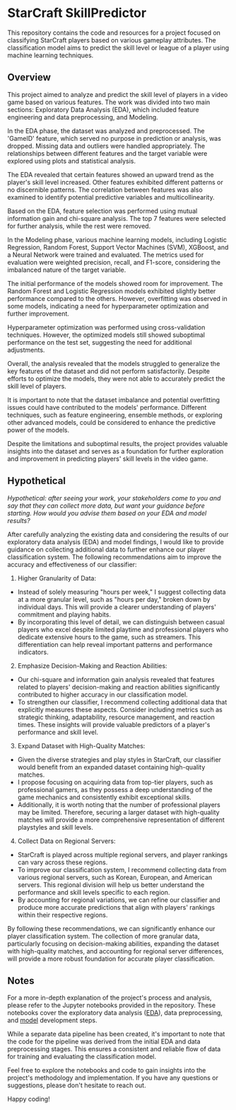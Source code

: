 # StarCraft SkillPredictor
This repository contains the code and resources for a project focused on classifying StarCraft players based on various gameplay attributes. The classification model aims to predict the skill level or league of a player using machine learning techniques.

## **Overview**
This project aimed to analyze and predict the skill level of players in a video game based on various features. The work was divided into two main sections: Exploratory Data Analysis (EDA), which included feature engineering and data preprocessing, and Modeling.

In the EDA phase, the dataset was analyzed and preprocessed. The 'GameID' feature, which served no purpose in prediction or analysis, was dropped. Missing data and outliers were handled appropriately. The relationships between different features and the target variable were explored using plots and statistical analysis.

The EDA revealed that certain features showed an upward trend as the player's skill level increased. Other features exhibited different patterns or no discernible patterns. The correlation between features was also examined to identify potential predictive variables and multicollinearity.

Based on the EDA, feature selection was performed using mutual information gain and chi-square analysis. The top 7 features were selected for further analysis, while the rest were removed.

In the Modeling phase, various machine learning models, including Logistic Regression, Random Forest, Support Vector Machines (SVM), XGBoost, and a Neural Network were trained and evaluated. The metrics used for evaluation were weighted precision, recall, and F1-score, considering the imbalanced nature of the target variable.

The initial performance of the models showed room for improvement. The Random Forest and Logistic Regression models exhibited slightly better performance compared to the others. However, overfitting was observed in some models, indicating a need for hyperparameter optimization and further improvement.

Hyperparameter optimization was performed using cross-validation techniques. However, the optimized models still showed suboptimal performance on the test set, suggesting the need for additional adjustments.

Overall, the analysis revealed that the models struggled to generalize the key features of the dataset and did not perform satisfactorily. Despite efforts to optimize the models, they were not able to accurately predict the skill level of players.

It is important to note that the dataset imbalance and potential overfitting issues could have contributed to the models' performance. Different techniques, such as feature engineering, ensemble methods, or exploring other advanced models, could be considered to enhance the predictive power of the models.

Despite the limitations and suboptimal results, the project provides valuable insights into the dataset and serves as a foundation for further exploration and improvement in predicting players' skill levels in the video game.

## **Hypothetical**
*Hypothetical: after seeing your work, your stakeholders come to you and say that they can collect more data, but want your guidance before starting. How would you advise them based on your EDA and model results?*

After carefully analyzing the existing data and considering the results of our exploratory data analysis (EDA) and model findings, I would like to provide guidance on collecting additional data to further enhance our player classification system. The following recommendations aim to improve the accuracy and effectiveness of our classifier:

1. Higher Granularity of Data:

* Instead of solely measuring "hours per week," I suggest collecting data at a more granular level, such as "hours per day," broken down by individual days. This will provide a clearer understanding of players' commitment and playing habits.
* By incorporating this level of detail, we can distinguish between casual players who excel despite limited playtime and professional players who dedicate extensive hours to the game, such as streamers. This differentiation can help reveal important patterns and performance indicators.

2. Emphasize Decision-Making and Reaction Abilities:

* Our chi-square and information gain analysis revealed that features related to players' decision-making and reaction abilities significantly contributed to higher accuracy in our classification model.
* To strengthen our classifier, I recommend collecting additional data that explicitly measures these aspects. Consider including metrics such as strategic thinking, adaptability, resource management, and reaction times. These insights will provide valuable predictors of a player's performance and skill level.

3. Expand Dataset with High-Quality Matches:

* Given the diverse strategies and play styles in StarCraft, our classifier would benefit from an expanded dataset containing high-quality matches.
* I propose focusing on acquiring data from top-tier players, such as professional gamers, as they possess a deep understanding of the game mechanics and consistently exhibit exceptional skills.
* Additionally, it is worth noting that the number of professional players may be limited. Therefore, securing a larger dataset with high-quality matches will provide a more comprehensive representation of different playstyles and skill levels.

4. Collect Data on Regional Servers:

* StarCraft is played across multiple regional servers, and player rankings can vary across these regions.
* To improve our classification system, I recommend collecting data from various regional servers, such as Korean, European, and American servers. This regional division will help us better understand the performance and skill levels specific to each region.
* By accounting for regional variations, we can refine our classifier and produce more accurate predictions that align with players' rankings within their respective regions.

By following these recommendations, we can significantly enhance our player classification system. The collection of more granular data, particularly focusing on decision-making abilities, expanding the dataset with high-quality matches, and accounting for regional server differences, will provide a more robust foundation for accurate player classification.

## **Notes**
For a more in-depth explanation of the project's process and analysis, please refer to the Jupyter notebooks provided in the repository. These notebooks cover the exploratory data analysis ([EDA](https://github.com/EWolfe5/StarCraft_SkillPredictor/blob/main/EDA.ipynb)), data preprocessing, and [model](https://github.com/EWolfe5/StarCraft_SkillPredictor/blob/main/Modeling.ipynb) development steps.

While a separate data pipeline has been created, it's important to note that the code for the pipeline was derived from the initial EDA and data preprocessing stages. This ensures a consistent and reliable flow of data for training and evaluating the classification model.

Feel free to explore the notebooks and code to gain insights into the project's methodology and implementation. If you have any questions or suggestions, please don't hesitate to reach out.

Happy coding!
